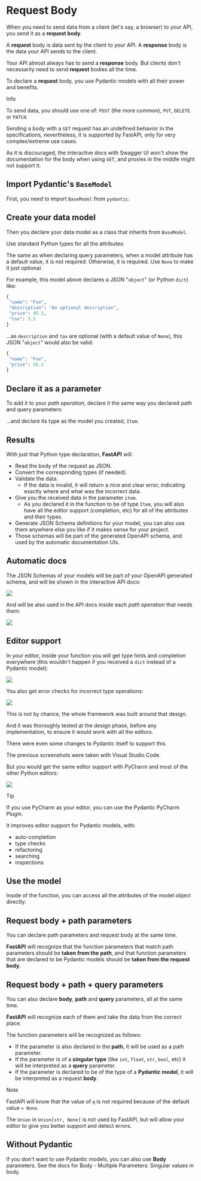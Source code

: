 
# Request Body


When you need to send data from a client (let's say, a browser) to your API, you send it as a **request body**.


A **request** body is data sent by the client to your API. A **response** body is the data your API sends to the client.


Your API almost always has to send a **response** body. But clients don't necessarily need to send **request** bodies all the time.


To declare a **request** body, you use Pydantic models with all their power and benefits.



Info


To send data, you should use one of: `POST` (the more common), `PUT`, `DELETE` or `PATCH`.


Sending a body with a `GET` request has an undefined behavior in the specifications, nevertheless, it is supported by FastAPI, only for very complex/extreme use cases.


As it is discouraged, the interactive docs with Swagger UI won't show the documentation for the body when using `GET`, and proxies in the middle might not support it.



## Import Pydantic's `BaseModel`


First, you need to import `BaseModel` from `pydantic`:


## Create your data model


Then you declare your data model as a class that inherits from `BaseModel`.


Use standard Python types for all the attributes:


The same as when declaring query parameters, when a model attribute has a default value, it is not required. Otherwise, it is required. Use `None` to make it just optional.


For example, this model above declares a JSON "`object`" (or Python `dict`) like:



```python
{
 "name": "Foo",
 "description": "An optional description",
 "price": 45.2,
 "tax": 3.5
}

```

...as `description` and `tax` are optional (with a default value of `None`), this JSON "`object`" would also be valid:



```python
{
 "name": "Foo",
 "price": 45.2
}

```

## Declare it as a parameter


To add it to your *path operation*, declare it the same way you declared path and query parameters:


...and declare its type as the model you created, `Item`.


## Results


With just that Python type declaration, **FastAPI** will:


* Read the body of the request as JSON.
* Convert the corresponding types (if needed).
* Validate the data.
	+ If the data is invalid, it will return a nice and clear error, indicating exactly where and what was the incorrect data.
* Give you the received data in the parameter `item`.
	+ As you declared it in the function to be of type `Item`, you will also have all the editor support (completion, etc) for all of the attributes and their types.
* Generate JSON Schema definitions for your model, you can also use them anywhere else you like if it makes sense for your project.
* Those schemas will be part of the generated OpenAPI schema, and used by the automatic documentation UIs.


## Automatic docs


The JSON Schemas of your models will be part of your OpenAPI generated schema, and will be shown in the interactive API docs:


![](/img/tutorial/body/image01.png)


And will be also used in the API docs inside each *path operation* that needs them:


![](/img/tutorial/body/image02.png)


## Editor support


In your editor, inside your function you will get type hints and completion everywhere (this wouldn't happen if you received a `dict` instead of a Pydantic model):


![](/img/tutorial/body/image03.png)


You also get error checks for incorrect type operations:


![](/img/tutorial/body/image04.png)


This is not by chance, the whole framework was built around that design.


And it was thoroughly tested at the design phase, before any implementation, to ensure it would work with all the editors.


There were even some changes to Pydantic itself to support this.


The previous screenshots were taken with Visual Studio Code.


But you would get the same editor support with PyCharm and most of the other Python editors:


![](/img/tutorial/body/image05.png)



Tip


If you use PyCharm as your editor, you can use the Pydantic PyCharm Plugin.


It improves editor support for Pydantic models, with:


* auto-completion
* type checks
* refactoring
* searching
* inspections



## Use the model


Inside of the function, you can access all the attributes of the model object directly:


## Request body + path parameters


You can declare path parameters and request body at the same time.


**FastAPI** will recognize that the function parameters that match path parameters should be **taken from the path**, and that function parameters that are declared to be Pydantic models should be **taken from the request body**.


## Request body + path + query parameters


You can also declare **body**, **path** and **query** parameters, all at the same time.


**FastAPI** will recognize each of them and take the data from the correct place.


The function parameters will be recognized as follows:


* If the parameter is also declared in the **path**, it will be used as a path parameter.
* If the parameter is of a **singular type** (like `int`, `float`, `str`, `bool`, etc) it will be interpreted as a **query** parameter.
* If the parameter is declared to be of the type of a **Pydantic model**, it will be interpreted as a request **body**.



Note


FastAPI will know that the value of `q` is not required because of the default value `= None`.


The `Union` in `Union[str, None]` is not used by FastAPI, but will allow your editor to give you better support and detect errors.



## Without Pydantic


If you don't want to use Pydantic models, you can also use **Body** parameters. See the docs for Body - Multiple Parameters: Singular values in body.



